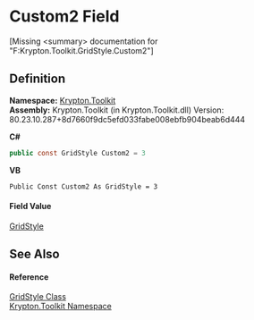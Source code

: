 # Custom2 Field


\[Missing &lt;summary&gt; documentation for "F:Krypton.Toolkit.GridStyle.Custom2"\]



## Definition
**Namespace:** <a href="79d2eac2-21f4-54ff-7552-b20c33c30600.md">Krypton.Toolkit</a>  
**Assembly:** Krypton.Toolkit (in Krypton.Toolkit.dll) Version: 80.23.10.287+8d7660f9dc5efd033fabe008ebfb904beab6d444

**C#**
``` C#
public const GridStyle Custom2 = 3
```
**VB**
``` VB
Public Const Custom2 As GridStyle = 3
```



#### Field Value
<a href="257798b9-755e-a397-9bd1-8f21564de23f.md">GridStyle</a>

## See Also


#### Reference
<a href="257798b9-755e-a397-9bd1-8f21564de23f.md">GridStyle Class</a>  
<a href="79d2eac2-21f4-54ff-7552-b20c33c30600.md">Krypton.Toolkit Namespace</a>  
